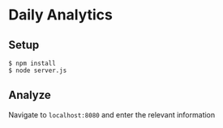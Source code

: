 # Daily Analytics

## Setup

```
$ npm install
$ node server.js
```

## Analyze
Navigate to `localhost:8080` and enter the relevant information
